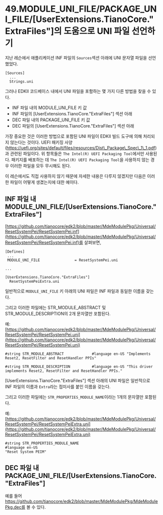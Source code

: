 # 49.MODULE\_UNI\_FILE/PACKAGE\_UNI\_FILE/\[UserExtensions.TianoCore."ExtraFiles"]의 도움으로 UNI 파일 선언하기

지난 레슨에서 애플리케이션 INF 파일의 `Sources`섹션 아래에 UNI 문자열 파일을 선언했었다.

```
[Sources]
  ...
  Strings.uni
```

그러나 EDKII 코드베이스 내에서 UNI 파일을 포함하는 몇 가지 다른 방법을 찾을 수 있다.

* INF 파일 내의 MODULE\_UNI\_FILE 키 값
* INF 파일의 \[UserExtensions.TianoCore."ExtraFiles"] 섹션 아래
* DEC 파일 내의 PACKAGE\_UNI\_FILE 키 값
* DEC 파일의 \[UserExtensions.TianoCore."ExtraFiles"] 섹션 아래

가장 중요한 것은 이러한 방법으로 포함된 UNI 파일이 EDKII 빌드 도구에 의해 처리되지 않는다는 것이다. UEFI 패키징 사양(https://uefi.org/sites/default/files/resources/Dist\_Package\_Spec\_1\_1.pdf)과 관련된 파일이다. 위 항목들은 `The Intel(R) UEFI Packaging Tool`에서만 사용된다. 패키지를 배포하는 데  `The Intel(R) UEFI Packaging Tool`을 사용하지 않는 경우 이러한 파일을 모두 무시해도 된다.

이 레슨에서도 직접 사용하지 않기 때문에 자세한 내용은 다루지 않겠지만 다음은 이러한 파일이 어떻게 생겼는지에 대한 예이다.

## INF 파일 내 MODULE\_UNI\_FILE/\[UserExtensions.TianoCore."ExtraFiles"]

[https://github.com/tianocore/edk2/blob/master/MdeModulePkg/Universal/ResetSystemPei/ResetSystemPei.inf](https://github.com/tianocore/edk2/blob/master/MdeModulePkg/Universal/ResetSystemPei/ResetSystemPei.inf)를 살펴보면,

```
[Defines]
 ...
 MODULE_UNI_FILE                = ResetSystemPei.uni

...

[UserExtensions.TianoCore."ExtraFiles"]
  ResetSystemPeiExtra.uni
```

일반적으로 `MODULE_UNI_FILE` 키 아래의 UNI 파일은 INF 파일과 동일한 이름을 갖는다.

그리고 이러한 파일에는 STR\_MODULE\_ABSTRACT 및 STR\_MODULE\_DESCRIPTION의 2개 문자열만 포함된다.

예: [https://github.com/tianocore/edk2/blob/master/MdeModulePkg/Universal/ResetSystemPei/ResetSystemPei.uni](https://github.com/tianocore/edk2/blob/master/MdeModulePkg/Universal/ResetSystemPei/ResetSystemPei.uni)

```
#string STR_MODULE_ABSTRACT             #language en-US "Implements Reset2, ResetFilter and ResetHandler PPIs"

#string STR_MODULE_DESCRIPTION          #language en-US "This driver implements Reset2, ResetFilter and ResetHandler PPIs."
```

\[UserExtensions.TianoCore."ExtraFiles"] 섹션 아래의 UNI 파일은 일반적으로 INF 파일의 이름과 `Extra`라는 접미사를 붙인 이름을 갖는다.

그리고 이러한 파일에는 `STR_PROPERTIES_MODULE_NAME`이라는 1개의 문자열만 포함된다.

예: [https://github.com/tianocore/edk2/blob/master/MdeModulePkg/Universal/ResetSystemPei/ResetSystemPeiExtra.uni](https://github.com/tianocore/edk2/blob/master/MdeModulePkg/Universal/ResetSystemPei/ResetSystemPeiExtra.uni)

```
#string STR_PROPERTIES_MODULE_NAME
#language en-US
"Reset System PEIM"
```

## DEC 파일 내 PACKAGE\_UNI\_FILE/\[UserExtensions.TianoCore."ExtraFiles"]

예를 들어 https://github.com/tianocore/edk2/blob/master/MdeModulePkg/MdeModulePkg.dec를 볼 수 있다.&#x20;
